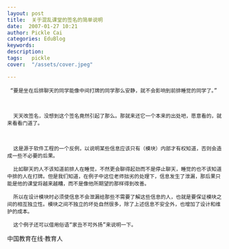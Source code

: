 ```yaml
---
layout: post  
title:  关于混乱课堂的签名的简单说明  
date:  2007-01-27 10:21  
author: Pickle Cai  
categories: EduBlog  
keywords: 
description:   
tags:	pickle   
cover:  "/assets/cover.jpeg"  

---  
```

    
     “要是坐在后排聊天的同学能像中间打牌的同学那么安静，就不会影响到前排睡觉的同学了。” 

      

      天天改签名，没想到这个签名竟然引起了那么。那就来还它一个本来的出处吧，愿意看的，就来看看门道了。

 

      这是源于软件工程的一个反例，以说明某些信息应该只有（模块）内部才有权知道，否则会造成一些不必要的后果。

      比如聊天的人不该知道前排人在睡觉，不然更会聊得起劲而不是停止聊天，睡觉的也不该知道中排的人在打牌。但是我们知道，在例子中这位老师拙劣的处理下，信息发生了泄漏，那后果只能是他的课堂将越来越糟，而不是像他所期望的那样得到改善。

      所以在设计模块时必须使信息不会泄漏给那些不需要了解这些信息的人，也就是要保证模块之间的相互独立性。模块之间不独立的坏处自然很多，除了上述信息不安全外，也增加了设计和维护的成本。

      这个例子还可以借用俗语“家丑不可外扬”来说明一下。



		    
 中国教育在线·教育人

